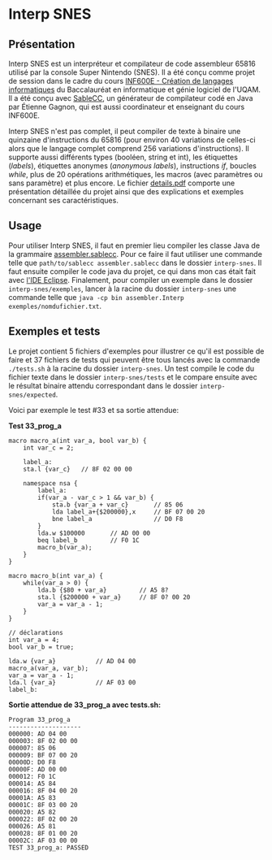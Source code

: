 # Interp SNES

## Présentation

Interp SNES est un interpréteur et compilateur de code assembleur 65816 utilisé par la console Super Nintendo (SNES). Il a été conçu comme projet de session dans le cadre du cours [INF600E - Création de langages informatiques](https://etudier.uqam.ca/cours?sigle=INF600E) du Baccalauréat en informatique et génie logiciel de l'UQAM. Il a été conçu avec [SableCC](https://sablecc.org/), un générateur de compilateur codé en Java par Étienne Gagnon, qui est aussi coordinateur et enseignant du cours INF600E.

Interp SNES n'est pas complet, il peut compiler de texte à binaire une quinzaine d'instructions du 65816 (pour environ 40 variations de celles-ci alors que le langage complet comprend 256 variations d'instructions). Il supporte aussi différents types (booléen, string et int), les étiquettes (*labels*), étiquettes anonymes (*anonymous labels*), instructions *if*, boucles *while*, plus de 20 opérations arithmétiques, les macros (avec paramètres ou sans paramètre) et plus encore. Le fichier [details.pdf](details.pdf) comporte une présentation détaillée du projet ainsi que des explications et exemples concernant ses caractéristiques.

## Usage

Pour utiliser Interp SNES, il faut en premier lieu compiler les classe Java de la grammaire [assembler.sablecc](interp-snes/assembler.sablecc). Pour ce faire il faut utiliser une commande telle que `path/to/sablecc assembler.sablecc` dans le dossier `interp-snes`. Il faut ensuite compiler le code java du projet, ce qui dans mon cas était fait avec [l'IDE Eclipse](https://www.eclipse.org/ide/). Finalement, pour compiler un exemple dans le dossier `interp-snes/exemples`, lancer à la racine du dossier `interp-snes` une commande telle que `java -cp bin assembler.Interp exemples/nomdufichier.txt`.

## Exemples et tests

Le projet contient 5 fichiers d'exemples pour illustrer ce qu'il est possible de faire et 37 fichiers de tests qui peuvent être tous lancés avec la commande `./tests.sh` à la racine du dossier `interp-snes`. Un test compile le code du fichier texte dans le dossier `interp-snes/tests` et le compare ensuite avec le résultat binaire attendu correspondant dans le dossier `interp-snes/expected`.

Voici par exemple le test #33 et sa sortie attendue:

**Test 33_prog_a**
```
macro macro_a(int var_a, bool var_b) {
	int var_c = 2;
	
	label_a:
	sta.l {var_c}	// 8F 02 00 00
	
	namespace nsa {
		label_a:
		if(var_a - var_c > 1 && var_b) {
			sta.b {var_a + var_c}		// 85 06
			lda label_a+{$200000},x		// BF 07 00 20
			bne label_a					// D0 F8
		}
		lda.w $100000		// AD 00 00
		beq label_b			// F0 1C
		macro_b(var_a);
	}
}

macro macro_b(int var_a) {
	while(var_a > 0) {
		lda.b {$80 + var_a}			// A5 8?
		sta.l {$200000 + var_a}		// 8F 0? 00 20
		var_a = var_a - 1;
	}
}

// déclarations
int var_a = 4;
bool var_b = true;

lda.w {var_a}			// AD 04 00
macro_a(var_a, var_b);
var_a = var_a - 1;
lda.l {var_a}			// AF 03 00
label_b:
```

**Sortie attendue de 33_prog_a avec tests.sh:**
```
Program 33_prog_a
--------------------
000000: AD 04 00
000003: 8F 02 00 00
000007: 85 06
000009: BF 07 00 20
00000D: D0 F8
00000F: AD 00 00
000012: F0 1C
000014: A5 84
000016: 8F 04 00 20
00001A: A5 83
00001C: 8F 03 00 20
000020: A5 82
000022: 8F 02 00 20
000026: A5 81
000028: 8F 01 00 20
00002C: AF 03 00 00
TEST 33_prog_a: PASSED
```
